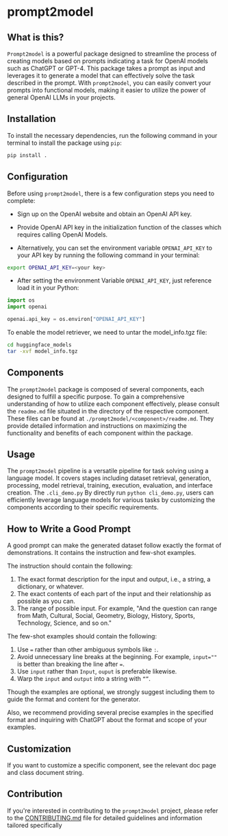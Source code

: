 # prompt2model

## What is this?

`Prompt2model` is a powerful package designed
to streamline the process of creating models
based on prompts indicating a task for OpenAI
models such as ChatGPT
or GPT-4. This package takes a prompt
as input and leverages it to generate a model
that can effectively solve the task described
in the prompt. With `prompt2model`, you can
easily convert your prompts into functional
models, making it easier to utilize the
power of general OpenAI LLMs in your projects.

## Installation

To install the necessary dependencies,
run the following command in your terminal
to install the package using `pip`:

```bash
pip install .
```

## Configuration

Before using `prompt2model`, there is a
few configuration steps you need to complete:

- Sign up on the OpenAI website and obtain an
OpenAI API key.

- Provide OpenAI API key in the
initialization function of the classes which
requires calling OpenAI Models.

- Alternatively, you can set
the environment variable
`OPENAI_API_KEY` to your API key by running
the following command in your terminal:

```bash
export OPENAI_API_KEY=<your key>
```

- After setting the environment
Variable `OPENAI_API_KEY`, just
reference  load it in your Python:

```python
import os
import openai

openai.api_key = os.environ["OPENAI_API_KEY"]
```

To enable the model retriever, we need to untar the model_info.tgz file:

```bash
cd huggingface_models
tar -xvf model_info.tgz
```

## Components

The `prompt2model` package is composed
of several components, each designed
to fulfill a specific purpose. To gain
a comprehensive understanding of how to
utilize each component effectively,
please consult the `readme.md` file
situated in the directory of the respective
component. These files can be found at
`./prompt2model/<component>/readme.md`.
They provide detailed information and
instructions on maximizing the
functionality and benefits of each
component within the package.

## Usage

The `prompt2model` pipeline is a versatile
pipeline for task solving using a language
model. It covers stages including dataset retrieval,
generation, processing, model retrieval,
training, execution, evaluation, and
interface creation. The
`.cli_demo.py`
By directly run `python cli_demo.py`,
users can efficiently
leverage language models for various tasks
by customizing the components according to
their specific requirements.

## How to Write a Good Prompt

A good prompt can make the generated dataset
follow exactly the format of demonstrations.
It contains the instruction and few-shot examples.

The instruction should contain the following:

1. The exact format description for the input
and output, i.e., a string, a dictionary, or whatever.
2. The exact contents of each part of the
input and their relationship as possible as you can.
3. The range of possible input. For example,
"And the question can range from Math, Cultural,
Social, Geometry, Biology, History, Sports, Technology,
Science, and so on."

The few-shot examples should contain the following:

1. Use `=` rather than other ambiguous symbols like `:`.
2. Avoid unnecessary line breaks at the beginning.
For example, `input=""` is better than breaking
the line after `=`.
3. Use `input` rather than `Input`, `ouput` is
preferable likewise.
4. Warp the `input` and `output` into a string with `“”`.

Though the examples are optional, we strongly
suggest including them to guide the format and
content for the generator.

Also, we recommend providing several precise examples
in the specified format and inquiring with ChatGPT
about the format and scope of your examples.

## Customization

If you want to customize a specific component,
see the relevant doc page and class document string.

## Contribution

If you're interested in contributing
to the `prompt2model` project, please
refer to the [CONTRIBUTING.md](CONTRIBUTING.md)
file for detailed guidelines and
information tailored specifically
